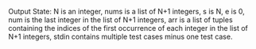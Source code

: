 Output State: N is an integer, nums is a list of N+1 integers, s is N, e is 0, num is the last integer in the list of N+1 integers, arr is a list of tuples containing the indices of the first occurrence of each integer in the list of N+1 integers, stdin contains multiple test cases minus one test case.